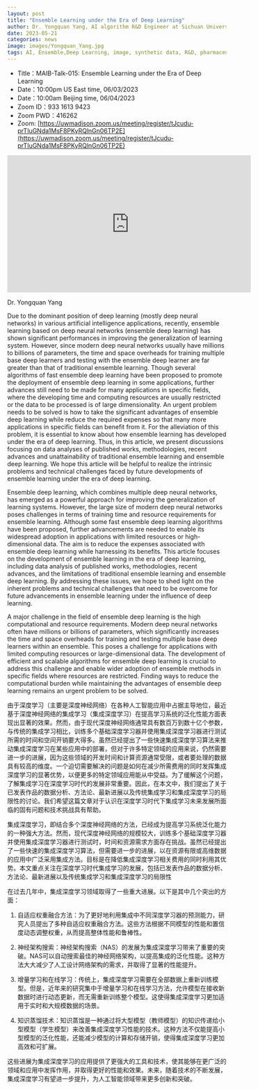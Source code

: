 ```yaml
---
layout: post
title: "Ensemble Learning under the Era of Deep Learning"
author: Dr. Yongquan Yang, AI algorithm R&D Engineer at Sichuan University
date: 2023-05-21
categories: news
image: images/Yongquan_Yang.jpg
tags: AI, Ensemble,Deep Learning, image, synthetic data, R&D, pharmaceutical, biomedicine
---
```


- Title：MAIB-Talk-015: Ensemble Learning under the Era of Deep Learning
- Date：10:00pm US East time, 06/03/2023
- Date：10:00am Beijing time, 06/04/2023
- Zoom  ID：933 1613 9423
- Zoom PWD：416262
- Zoom: [https://uwmadison.zoom.us/meeting/register/tJcudu-prTIuGNda1MsF8PKyRQlnGn06TP2E](https://uwmadison.zoom.us/meeting/register/tJcudu-prTIuGNda1MsF8PKyRQlnGn06TP2E)

<p align="center">
<iframe width="560" height="315" src="https://www.youtube.com/embed/YC1GhRFNs8U" title="YouTube video player" frameborder="0" allow="accelerometer; autoplay; clipboard-write; encrypted-media; gyroscope; picture-in-picture" allowfullscreen></iframe>
</p>

Dr. Yongquan Yang

Due to the dominant position of deep learning (mostly deep neural networks) in various artificial intelligence applications, recently, ensemble learning based on deep neural networks (ensemble deep learning) has shown significant performances in improving the generalization of learning system. However, since modern deep neural networks usually have millions to billions of parameters, the time and space overheads for training multiple base deep learners and testing with the ensemble deep learner are far greater than that of traditional ensemble learning. Though several algorithms of fast ensemble deep learning have been proposed to promote the deployment of ensemble deep learning in some applications, further advances still need to be made for many applications in specific fields, where the developing time and computing resources are usually restricted or the data to be processed is of large dimensionality. An urgent problem needs to be solved is how to take the significant advantages of ensemble deep learning while reduce the required expenses so that many more applications in specific fields can benefit from it. For the alleviation of this problem, it is essential to know about how ensemble learning has developed under the era of deep learning. Thus, in this article, we present discussions focusing on data analyses of published works, methodologies, recent advances and unattainability of traditional ensemble learning and ensemble deep learning. We hope this article will be helpful to realize the intrinsic problems and technical challenges faced by future developments of ensemble learning under the era of deep learning.

Ensemble deep learning, which combines multiple deep neural networks, has emerged as a powerful approach for improving the generalization of learning systems. However, the large size of modern deep neural networks poses challenges in terms of training time and resource requirements for ensemble learning. Although some fast ensemble deep learning algorithms have been proposed, further advancements are needed to enable its widespread adoption in applications with limited resources or high-dimensional data. The aim is to reduce the expenses associated with ensemble deep learning while harnessing its benefits. This article focuses on the development of ensemble learning in the era of deep learning, including data analysis of published works, methodologies, recent advances, and the limitations of traditional ensemble learning and ensemble deep learning. By addressing these issues, we hope to shed light on the inherent problems and technical challenges that need to be overcome for future advancements in ensemble learning under the influence of deep learning.

A major challenge in the field of ensemble deep learning is the high computational and resource requirements. Modern deep neural networks often have millions or billions of parameters, which significantly increases the time and space overheads for training and testing multiple base deep learners within an ensemble. This poses a challenge for applications with limited computing resources or large-dimensional data. The development of efficient and scalable algorithms for ensemble deep learning is crucial to address this challenge and enable wider adoption of ensemble methods in specific fields where resources are restricted. Finding ways to reduce the computational burden while maintaining the advantages of ensemble deep learning remains an urgent problem to be solved.

由于深度学习（主要是深度神经网络）在各种人工智能应用中占据主导地位，最近基于深度神经网络的集成学习（集成深度学习）在提高学习系统的泛化性能方面表现出显著的效果。然而，由于现代深度神经网络通常具有数百万到数十亿个参数，与传统的集成学习相比，训练多个基础深度学习器并使用集成深度学习器进行测试所需的时间和空间开销要大得多。虽然已经提出了一些快速集成深度学习算法来推动集成深度学习在某些应用中的部署，但对于许多特定领域的应用来说，仍然需要进一步的进展，因为这些领域的开发时间和计算资源通常受限，或者要处理的数据具有较高的维度。一个迫切需要解决的问题是如何在减少所需费用的同时发挥集成深度学习的显著优势，以便更多的特定领域应用能从中受益。为了缓解这个问题，了解集成学习在深度学习时代的发展非常重要。因此，在本文中，我们提出了关于已发表作品的数据分析、方法论、最新进展以及传统集成学习和集成深度学习的局限性的讨论。我们希望这篇文章对于认识在深度学习时代下集成学习未来发展所面临的固有问题和技术挑战具有帮助。

集成深度学习，即结合多个深度神经网络的方法，已经成为提高学习系统泛化能力的一种强大方法。然而，现代深度神经网络的规模较大，训练多个基础深度学习器并使用集成深度学习器进行测试时，时间和资源需求方面存在挑战。虽然已经提出了一些快速的集成深度学习算法，但需要进一步的进展，以在资源有限或高维数据的应用中广泛采用集成方法。目标是在降低集成深度学习相关费用的同时利用其优势。本文重点关注在深度学习时代集成学习的发展，包括已发表作品的数据分析、方法论、最新进展以及传统集成学习和集成深度学习的局限性

在过去几年中，集成深度学习领域取得了一些重大进展。以下是其中几个突出的方面：

1. 自适应权重融合方法：为了更好地利用集成中不同深度学习器的预测能力，研究人员提出了多种自适应权重融合方法。这些方法根据不同模型的性能和置信度动态调整权重，从而提高整体性能和鲁棒性。

2. 神经架构搜索：神经架构搜索（NAS）的发展为集成深度学习带来了重要的突破。NAS可以自动搜索最佳的神经网络架构，以提高集成的泛化性能。这种方法大大减少了人工设计网络架构的需求，并取得了显著的性能提升。

3. 增量学习和在线学习：传统上，集成深度学习需要在全部数据上重新训练模型。但是，近年来的研究集中于增量学习和在线学习方法，允许模型在接收新数据时进行动态更新，而无需重新训练整个模型。这使得集成深度学习更加适用于实时和大规模数据的场景。

4. 知识蒸馏技术：知识蒸馏是一种通过将大型模型（教师模型）的知识传递给小型模型（学生模型）来改善集成深度学习性能的技术。这种方法不仅能提高小型模型的泛化性能，还能减少模型的计算和存储开销，使得集成深度学习更加高效和可扩展。

这些进展为集成深度学习的应用提供了更强大的工具和技术，使其能够在更广泛的领域和应用中发挥作用，并取得更好的性能和效果。未来，随着技术的不断发展，集成深度学习有望进一步提升，为人工智能领域带来更多创新和突破。